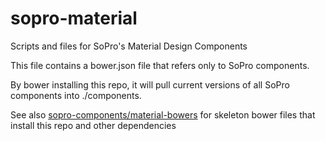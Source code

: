 sopro-material
==============

Scripts and files for SoPro's Material Design Components

This file contains a bower.json file that refers only to SoPro components.

By bower installing this repo, it will pull current versions of all SoPro components into ./components.

See also [sopro-components/material-bowers](http://github.com/sopro-components/material-bowers) for skeleton bower files that install this repo and other dependencies
